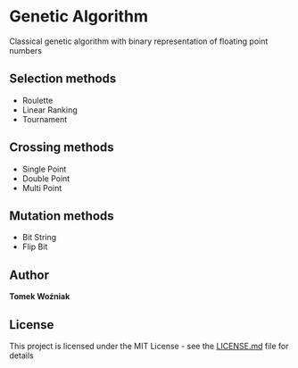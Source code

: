 # Genetic Algorithm
Classical genetic algorithm with binary representation of floating point numbers

## Selection methods
* Roulette
* Linear Ranking
* Tournament

## Crossing methods
* Single Point
* Double Point
* Multi Point

## Mutation methods
* Bit String
* Flip Bit

## Author
**Tomek Woźniak**

## License
This project is licensed under the MIT License - see the [LICENSE.md](LICENSE.md) file for details

